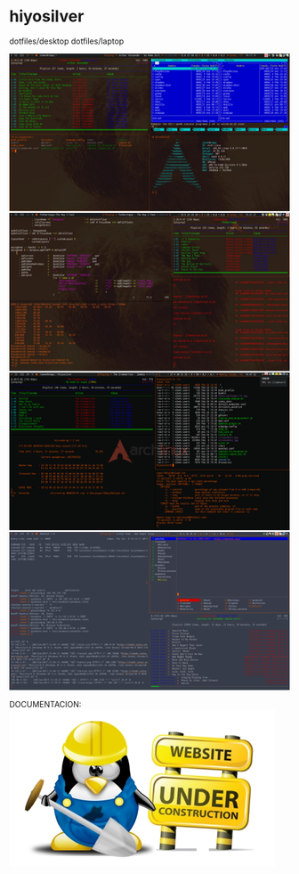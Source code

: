 # hiyosilver
dotfiles/desktop
dotfiles/laptop

![Screenshot1](screenshot1.png)
![Screenshot2](screenshot2.jpg)
![Screenshot3](screenshot3.png)
![Screenshot4](screenshot4.png)

DOCUMENTACION:
![Under Construction](tux_uc.png)


